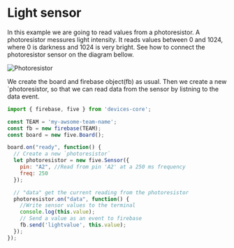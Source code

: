 # Light sensor

In this example we are going to read values from a photoresistor.
A photoresistor messures light intensity. It reads values between 0 and 1024,
where 0 is darkness and 1024 is very bright.
See how to connect the photoresistor sensor on the diagram bellow.

![Photoresistor](http://johnny-five.io/img/breadboard/photoresistor.png)


We create the board and firebase object(fb) as usual. Then we create a new `photoresistor, so that we can read data from the sensor by listning to the data event.

```js
import { firebase, five } from 'devices-core';

const TEAM = 'my-awsome-team-name';
const fb = new firebase(TEAM);
const board = new five.Board();

board.on("ready", function() {
  // Create a new `photoresistor` 
  let photoresistor = new five.Sensor({
    pin: "A2", //Read from pin 'A2' at a 250 ms frequency 
    freq: 250
  });

  // "data" get the current reading from the photoresistor
  photoresistor.on("data", function() {
    //Write sensor values to the terminal
    console.log(this.value);
    // Send a value as an event to firebase
  	fb.send('lightvalue', this.value);
  });
});
```
